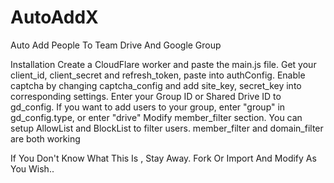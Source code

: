 # AutoAddX
Auto Add People To Team Drive And Google Group


Installation
Create a CloudFlare worker and paste the main.js file.
Get your client_id, client_secret and refresh_token, paste into authConfig.
Enable captcha by changing captcha_config and add site_key, secret_key into corresponding settings.
Enter your Group ID or Shared Drive ID to gd_config. If you want to add users to your group, enter "group" in gd_config.type, or enter "drive"
Modify member_filter section. You can setup AllowList and BlockList to filter users. member_filter and domain_filter are both working


If You Don't Know What This Is , Stay Away. Fork Or Import And Modify As You Wish..
